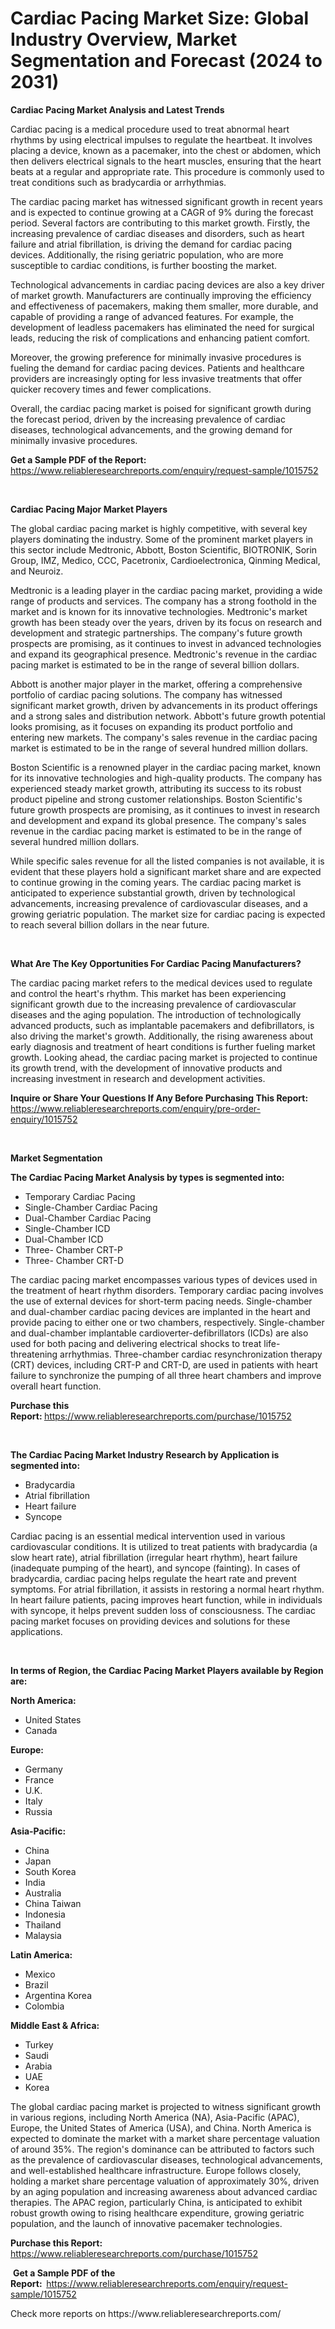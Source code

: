 <p><h1>Cardiac Pacing Market Size: Global Industry Overview, Market Segmentation and Forecast (2024 to 2031)</h1></p><p><strong>Cardiac Pacing Market Analysis and Latest Trends</strong></p>
<p><p>Cardiac pacing is a medical procedure used to treat abnormal heart rhythms by using electrical impulses to regulate the heartbeat. It involves placing a device, known as a pacemaker, into the chest or abdomen, which then delivers electrical signals to the heart muscles, ensuring that the heart beats at a regular and appropriate rate. This procedure is commonly used to treat conditions such as bradycardia or arrhythmias.</p><p>The cardiac pacing market has witnessed significant growth in recent years and is expected to continue growing at a CAGR of 9% during the forecast period. Several factors are contributing to this market growth. Firstly, the increasing prevalence of cardiac diseases and disorders, such as heart failure and atrial fibrillation, is driving the demand for cardiac pacing devices. Additionally, the rising geriatric population, who are more susceptible to cardiac conditions, is further boosting the market.</p><p>Technological advancements in cardiac pacing devices are also a key driver of market growth. Manufacturers are continually improving the efficiency and effectiveness of pacemakers, making them smaller, more durable, and capable of providing a range of advanced features. For example, the development of leadless pacemakers has eliminated the need for surgical leads, reducing the risk of complications and enhancing patient comfort.</p><p>Moreover, the growing preference for minimally invasive procedures is fueling the demand for cardiac pacing devices. Patients and healthcare providers are increasingly opting for less invasive treatments that offer quicker recovery times and fewer complications.</p><p>Overall, the cardiac pacing market is poised for significant growth during the forecast period, driven by the increasing prevalence of cardiac diseases, technological advancements, and the growing demand for minimally invasive procedures.</p></p>
<p><strong>Get a Sample PDF of the Report:&nbsp;</strong> <a href="https://www.reliableresearchreports.com/enquiry/request-sample/1015752">https://www.reliableresearchreports.com/enquiry/request-sample/1015752</a></p>
<p>&nbsp;</p>
<p><strong>Cardiac Pacing Major Market Players</strong></p>
<p><p>The global cardiac pacing market is highly competitive, with several key players dominating the industry. Some of the prominent market players in this sector include Medtronic, Abbott, Boston Scientific, BIOTRONIK, Sorin Group, IMZ, Medico, CCC, Pacetronix, Cardioelectronica, Qinming Medical, and Neuroiz.</p><p>Medtronic is a leading player in the cardiac pacing market, providing a wide range of products and services. The company has a strong foothold in the market and is known for its innovative technologies. Medtronic's market growth has been steady over the years, driven by its focus on research and development and strategic partnerships. The company's future growth prospects are promising, as it continues to invest in advanced technologies and expand its geographical presence. Medtronic's revenue in the cardiac pacing market is estimated to be in the range of several billion dollars.</p><p>Abbott is another major player in the market, offering a comprehensive portfolio of cardiac pacing solutions. The company has witnessed significant market growth, driven by advancements in its product offerings and a strong sales and distribution network. Abbott's future growth potential looks promising, as it focuses on expanding its product portfolio and entering new markets. The company's sales revenue in the cardiac pacing market is estimated to be in the range of several hundred million dollars.</p><p>Boston Scientific is a renowned player in the cardiac pacing market, known for its innovative technologies and high-quality products. The company has experienced steady market growth, attributing its success to its robust product pipeline and strong customer relationships. Boston Scientific's future growth prospects are promising, as it continues to invest in research and development and expand its global presence. The company's sales revenue in the cardiac pacing market is estimated to be in the range of several hundred million dollars.</p><p>While specific sales revenue for all the listed companies is not available, it is evident that these players hold a significant market share and are expected to continue growing in the coming years. The cardiac pacing market is anticipated to experience substantial growth, driven by technological advancements, increasing prevalence of cardiovascular diseases, and a growing geriatric population. The market size for cardiac pacing is expected to reach several billion dollars in the near future.</p></p>
<p>&nbsp;</p>
<p><strong>What Are The Key Opportunities For Cardiac Pacing Manufacturers?</strong></p>
<p><p>The cardiac pacing market refers to the medical devices used to regulate and control the heart's rhythm. This market has been experiencing significant growth due to the increasing prevalence of cardiovascular diseases and the aging population. The introduction of technologically advanced products, such as implantable pacemakers and defibrillators, is also driving the market's growth. Additionally, the rising awareness about early diagnosis and treatment of heart conditions is further fueling market growth. Looking ahead, the cardiac pacing market is projected to continue its growth trend, with the development of innovative products and increasing investment in research and development activities.</p></p>
<p><strong>Inquire or Share Your Questions If Any Before Purchasing This Report:</strong> <a href="https://www.reliableresearchreports.com/enquiry/pre-order-enquiry/1015752">https://www.reliableresearchreports.com/enquiry/pre-order-enquiry/1015752</a></p>
<p>&nbsp;</p>
<p><strong>Market Segmentation</strong></p>
<p><strong>The Cardiac Pacing Market Analysis by types is segmented into:</strong></p>
<p><ul><li>Temporary Cardiac Pacing</li><li>Single-Chamber Cardiac Pacing</li><li>Dual-Chamber Cardiac Pacing</li><li>Single-Chamber ICD</li><li>Dual-Chamber ICD</li><li>Three- Chamber CRT-P</li><li>Three- Chamber CRT-D</li></ul></p>
<p><p>The cardiac pacing market encompasses various types of devices used in the treatment of heart rhythm disorders. Temporary cardiac pacing involves the use of external devices for short-term pacing needs. Single-chamber and dual-chamber cardiac pacing devices are implanted in the heart and provide pacing to either one or two chambers, respectively. Single-chamber and dual-chamber implantable cardioverter-defibrillators (ICDs) are also used for both pacing and delivering electrical shocks to treat life-threatening arrhythmias. Three-chamber cardiac resynchronization therapy (CRT) devices, including CRT-P and CRT-D, are used in patients with heart failure to synchronize the pumping of all three heart chambers and improve overall heart function.</p></p>
<p><strong>Purchase this Report:&nbsp;</strong><a href="https://www.reliableresearchreports.com/purchase/1015752">https://www.reliableresearchreports.com/purchase/1015752</a></p>
<p>&nbsp;</p>
<p><strong>The Cardiac Pacing Market Industry Research by Application is segmented into:</strong></p>
<p><ul><li>Bradycardia</li><li>Atrial fibrillation</li><li>Heart failure</li><li>Syncope</li></ul></p>
<p><p>Cardiac pacing is an essential medical intervention used in various cardiovascular conditions. It is utilized to treat patients with bradycardia (a slow heart rate), atrial fibrillation (irregular heart rhythm), heart failure (inadequate pumping of the heart), and syncope (fainting). In cases of bradycardia, cardiac pacing helps regulate the heart rate and prevent symptoms. For atrial fibrillation, it assists in restoring a normal heart rhythm. In heart failure patients, pacing improves heart function, while in individuals with syncope, it helps prevent sudden loss of consciousness. The cardiac pacing market focuses on providing devices and solutions for these applications.</p></p>
<p>&nbsp;</p>
<p><strong>In terms of Region, the Cardiac Pacing Market Players available by Region are:</strong></p>
<p>
    <p> <strong> North America: </strong>
        <ul>
            <li>United States</li>
            <li>Canada</li>
        </ul>
        </p> 
    <p> <strong> Europe: </strong>
        <ul>
            <li>Germany</li>
            <li>France</li>
            <li>U.K.</li>
            <li>Italy</li>
            <li>Russia</li>
        </ul>
        </p> 
    <p> <strong> Asia-Pacific: </strong>
        <ul>
            <li>China</li>
            <li>Japan</li>
            <li>South Korea</li>
            <li>India</li>
            <li>Australia</li>
            <li>China Taiwan</li>
            <li>Indonesia</li>
            <li>Thailand</li>
            <li>Malaysia</li>
        </ul>
        </p> 
    <p> <strong> Latin America: </strong>
        <ul>
            <li>Mexico</li>
            <li>Brazil</li>
            <li>Argentina Korea</li>
            <li>Colombia</li>
        </ul>
        </p> 
    <p> <strong> Middle East & Africa: </strong>
        <ul>
            <li>Turkey</li>
            <li>Saudi</li>
            <li>Arabia</li>
            <li>UAE</li>
            <li>Korea</li>
        </ul>
    </p>
    </p>
<p><p>The global cardiac pacing market is projected to witness significant growth in various regions, including North America (NA), Asia-Pacific (APAC), Europe, the United States of America (USA), and China. North America is expected to dominate the market with a market share percentage valuation of around 35%. The region's dominance can be attributed to factors such as the prevalence of cardiovascular diseases, technological advancements, and well-established healthcare infrastructure. Europe follows closely, holding a market share percentage valuation of approximately 30%, driven by an aging population and increasing awareness about advanced cardiac therapies. The APAC region, particularly China, is anticipated to exhibit robust growth owing to rising healthcare expenditure, growing geriatric population, and the launch of innovative pacemaker technologies.</p></p>
<p><strong>Purchase this Report: </strong><a href="https://www.reliableresearchreports.com/purchase/1015752">https://www.reliableresearchreports.com/purchase/1015752</a></p>
<p>&nbsp;<strong>Get a Sample PDF of the Report:&nbsp;&nbsp;</strong><a href="https://www.reliableresearchreports.com/enquiry/request-sample/1015752">https://www.reliableresearchreports.com/enquiry/request-sample/1015752</a></p>
<p><strong></strong></p>
<p>Check more reports on https://www.reliableresearchreports.com/</p>